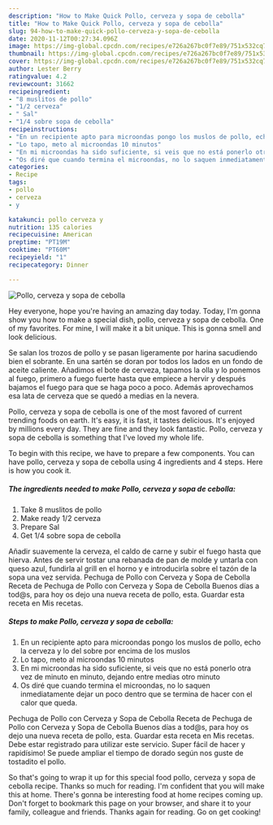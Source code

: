 ```yaml
---
description: "How to Make Quick Pollo, cerveza y sopa de cebolla"
title: "How to Make Quick Pollo, cerveza y sopa de cebolla"
slug: 94-how-to-make-quick-pollo-cerveza-y-sopa-de-cebolla
date: 2020-11-12T00:27:34.096Z
image: https://img-global.cpcdn.com/recipes/e726a267bc0f7e89/751x532cq70/pollo-cerveza-y-sopa-de-cebolla-foto-principal.jpg
thumbnail: https://img-global.cpcdn.com/recipes/e726a267bc0f7e89/751x532cq70/pollo-cerveza-y-sopa-de-cebolla-foto-principal.jpg
cover: https://img-global.cpcdn.com/recipes/e726a267bc0f7e89/751x532cq70/pollo-cerveza-y-sopa-de-cebolla-foto-principal.jpg
author: Lester Berry
ratingvalue: 4.2
reviewcount: 31662
recipeingredient:
- "8 muslitos de pollo"
- "1/2 cerveza"
- " Sal"
- "1/4 sobre sopa de cebolla"
recipeinstructions:
- "En un recipiente apto para microondas pongo los muslos de pollo, echo la cerveza y lo del sobre por encima de los muslos"
- "Lo tapo, meto al microondas 10 minutos"
- "En mi microondas ha sido suficiente, si veis que no está ponerlo otra vez de minuto en minuto, dejando entre medias otro minuto"
- "Os diré que cuando termina el microondas, no lo saquen inmediatamente dejar un poco dentro que se termina de hacer con el calor que queda."
categories:
- Recipe
tags:
- pollo
- cerveza
- y

katakunci: pollo cerveza y 
nutrition: 135 calories
recipecuisine: American
preptime: "PT19M"
cooktime: "PT60M"
recipeyield: "1"
recipecategory: Dinner

---
```



![Pollo, cerveza y sopa de cebolla](https://img-global.cpcdn.com/recipes/e726a267bc0f7e89/751x532cq70/pollo-cerveza-y-sopa-de-cebolla-foto-principal.jpg)

Hey everyone, hope you're having an amazing day today. Today, I'm gonna show you how to make a special dish, pollo, cerveza y sopa de cebolla. One of my favorites. For mine, I will make it a bit unique. This is gonna smell and look delicious.

Se salan los trozos de pollo y se pasan ligeramente por harina sacudiendo bien el sobrante. En una sartén se doran por todos los lados en un fondo de aceite caliente. Añadimos el bote de cerveza, tapamos la olla y lo ponemos al fuego, primero a fuego fuerte hasta que empiece a hervir y después bajamos el fuego para que se haga poco a poco. Además aprovechamos esa lata de cerveza que se quedó a medias en la nevera.

Pollo, cerveza y sopa de cebolla is one of the most favored of current trending foods on earth. It's easy, it is fast, it tastes delicious. It's enjoyed by millions every day. They are fine and they look fantastic. Pollo, cerveza y sopa de cebolla is something that I've loved my whole life.


To begin with this recipe, we have to prepare a few components. You can have pollo, cerveza y sopa de cebolla using 4 ingredients and 4 steps. Here is how you cook it.

<!--inarticleads1-->

##### The ingredients needed to make Pollo, cerveza y sopa de cebolla:

1. Take 8 muslitos de pollo
1. Make ready 1/2 cerveza
1. Prepare  Sal
1. Get 1/4 sobre sopa de cebolla


Añadir suavemente la cerveza, el caldo de carne y subir el fuego hasta que hierva. Antes de servir tostar una rebanada de pan de molde y untarla con queso azul, fundirla al grill en el horno y e introducirla sobre el tazón de la sopa una vez servida. Pechuga de Pollo con Cerveza y Sopa de Cebolla Receta de Pechuga de Pollo con Cerveza y Sopa de Cebolla Buenos días a tod@s, para hoy os dejo una nueva receta de pollo, esta. Guardar esta receta en Mis recetas. 

<!--inarticleads2-->

##### Steps to make Pollo, cerveza y sopa de cebolla:

1. En un recipiente apto para microondas pongo los muslos de pollo, echo la cerveza y lo del sobre por encima de los muslos
1. Lo tapo, meto al microondas 10 minutos
1. En mi microondas ha sido suficiente, si veis que no está ponerlo otra vez de minuto en minuto, dejando entre medias otro minuto
1. Os diré que cuando termina el microondas, no lo saquen inmediatamente dejar un poco dentro que se termina de hacer con el calor que queda.


Pechuga de Pollo con Cerveza y Sopa de Cebolla Receta de Pechuga de Pollo con Cerveza y Sopa de Cebolla Buenos días a tod@s, para hoy os dejo una nueva receta de pollo, esta. Guardar esta receta en Mis recetas. Debe estar registrado para utilizar este servicio. Super fácil de hacer y rapidísimo! Se puede ampliar el tiempo de dorado según nos guste de tostadito el pollo. 

So that's going to wrap it up for this special food pollo, cerveza y sopa de cebolla recipe. Thanks so much for reading. I'm confident that you will make this at home. There's gonna be interesting food at home recipes coming up. Don't forget to bookmark this page on your browser, and share it to your family, colleague and friends. Thanks again for reading. Go on get cooking!

